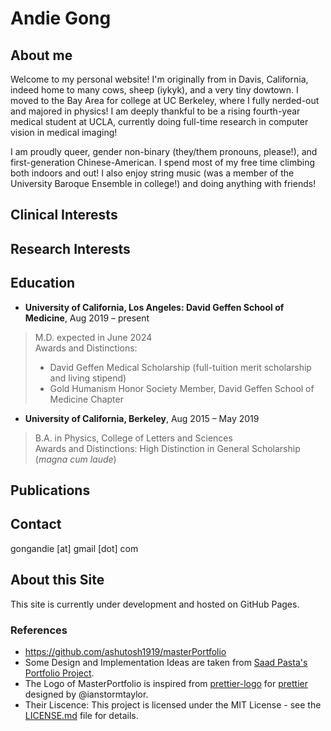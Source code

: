 # Andie Gong

## About me
Welcome to my personal website! I'm originally from in Davis, California, indeed home to many cows, sheep (iykyk), and a very tiny dowtown. I moved to the Bay Area for college at UC Berkeley, where I fully nerded-out and majored in physics! I am deeply thankful to be a rising fourth-year medical student at UCLA, currently doing full-time research in computer vision in medical imaging!

I am proudly queer, gender non-binary (they/them pronouns, please!), and first-generation Chinese-American. I spend most of my free time climbing both indoors and out! I also enjoy string music (was a member of the University Baroque Ensemble in college!) and doing anything with friends!

## Clinical Interests

## Research Interests

## Education
- **University of California, Los Angeles: David Geffen School of Medicine**, Aug 2019 – present
> M.D. expected in June 2024\
> Awards and Distinctions:
> - David Geffen Medical Scholarship (full-tuition merit scholarship and living stipend)
> - Gold Humanism Honor Society Member, David Geffen School of Medicine Chapter

- **University of California, Berkeley**, Aug 2015 – May 2019
> B.A. in Physics, College of Letters and Sciences\
> Awards and Distinctions: High Distinction in General Scholarship (*magna cum laude*)

## Publications

## Contact
gongandie [at] gmail [dot] com

## About this Site
This site is currently under development and hosted on GitHub Pages.

### References
- https://github.com/ashutosh1919/masterPortfolio 
- Some Design and Implementation Ideas are taken from [Saad Pasta's Portfolio Project](https://github.com/saadpasta/developerFolio).
- The Logo of MasterPortfolio is inspired from [prettier-logo](https://github.com/prettier/prettier-logo) for [prettier](https://github.com/prettier/prettier) designed by @ianstormtaylor.
- Their Liscence: This project is licensed under the MIT License - see the [LICENSE.md](./LICENSE) file for details.
